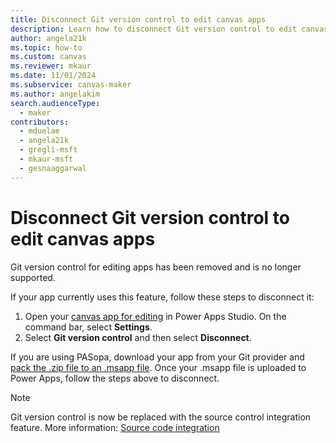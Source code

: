 ```yaml
---
title: Disconnect Git version control to edit canvas apps 
description: Learn how to disconnect Git version control to edit canvas app
author: angela21k
ms.topic: how-to
ms.custom: canvas
ms.reviewer: mkaur
ms.date: 11/01/2024
ms.subservice: canvas-maker
ms.author: angelakim
search.audienceType:
  - maker
contributors:
  - mduelae
  - angela21k
  - gregli-msft
  - mkaur-msft
  - gesnaaggarwal
---
```


# Disconnect Git version control to edit canvas apps 

Git version control for editing apps has been removed and is no longer supported. 

If your app currently uses this feature, follow these steps to disconnect it:

1. Open your [canvas app for editing](edit-app.md) in Power Apps Studio. On the command bar, select **Settings**.
1. Select **Git version control** and then select **Disconnect**.

If you are using PASopa, download your app from your Git provider and [pack the .zip file to an .msapp file](https://github.com/microsoft/PowerApps-Tooling/tree/master/src/PASopa#power-platform-cli-usage). Once your .msapp file is uploaded to Power Apps, follow the steps above to disconnect.


 > [!NOTE]
 > Git version control is now be replaced with the source control integration feature. More information: [Source code integration](/power-platform/alm/git-integration/canvas-apps-git-integration.md)


